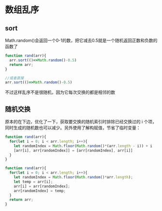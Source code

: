 # 数组乱序

## sort

Math.random()会返回一个0-1的数，把它减去0.5就是一个随机返回正数和负数的函数了

```js
function rand(arr){
  arr.sort(()=>Math.random()-0.5)
  return arr;
}

//或者直接
arr.sort(()=>Math.random()-0.5)
```

不过这样乱序不是很随机，因为它每次交换的都是相邻的数

## 随机交换

原本的在下边，优化了一下，获取要交换的随机索引时排除已经交换过的 i 个项，同时生成的随机数也可以减少。另外使用了解构赋值，节省了临时变量：

```js
function rand(arr){
  for(let i = 0; i < arr.length; i++){
    let randomIndex = Math.floor(Math.random()*(arr.length - i)) + i
    [arr[i], arr[randomIndex]] = [arr[randomIndex], arr[i]]
  }
}
```



```js
function rand(arr){
  for(let i = 0; i < arr.length; i++){
    let randomIndex = Math.floor(Math.random()*arr.length);
    let temp = arr[i];
    arr[i] = arr[randomIndex];
    arr[randomIndex] = temp;
  }
  return arr;
}
```

